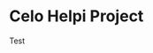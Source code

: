 # Celo Helpi Project

Test

<!--stackedit_data:
eyJoaXN0b3J5IjpbLTU2MjEzNjMxLC0xNDEyODEyNjQ5LC01Mj
IzMDMwNDBdfQ==
-->